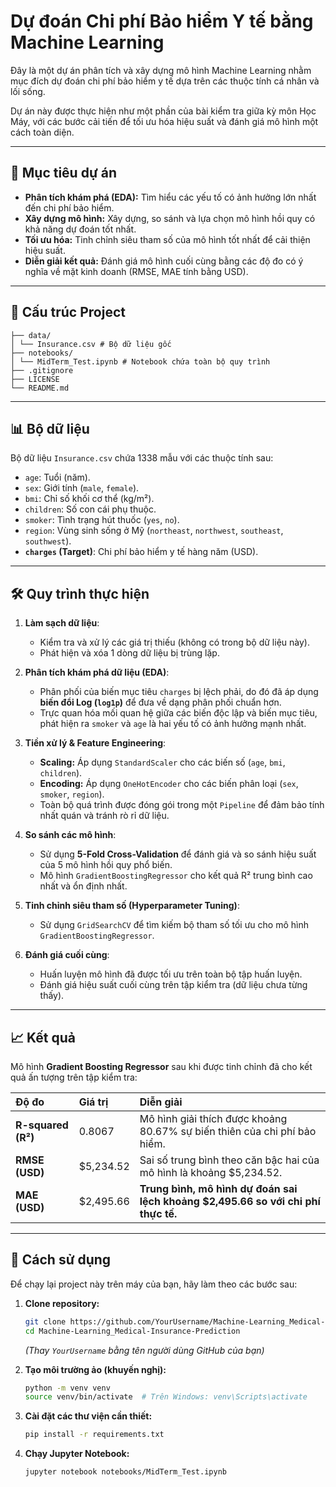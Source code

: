 # Dự đoán Chi phí Bảo hiểm Y tế bằng Machine Learning

Đây là một dự án phân tích và xây dựng mô hình Machine Learning nhằm mục đích dự đoán chi phí bảo hiểm y tế dựa trên các thuộc tính cá nhân và lối sống.

Dự án này được thực hiện như một phần của bài kiểm tra giữa kỳ môn Học Máy, với các bước cải tiến để tối ưu hóa hiệu suất và đánh giá mô hình một cách toàn diện.

---

## 🎯 Mục tiêu dự án

-   **Phân tích khám phá (EDA):** Tìm hiểu các yếu tố có ảnh hưởng lớn nhất đến chi phí bảo hiểm.
-   **Xây dựng mô hình:** Xây dựng, so sánh và lựa chọn mô hình hồi quy có khả năng dự đoán tốt nhất.
-   **Tối ưu hóa:** Tinh chỉnh siêu tham số của mô hình tốt nhất để cải thiện hiệu suất.
-   **Diễn giải kết quả:** Đánh giá mô hình cuối cùng bằng các độ đo có ý nghĩa về mặt kinh doanh (RMSE, MAE tính bằng USD).

---

## 📂 Cấu trúc Project

```
├── data/
│ └── Insurance.csv # Bộ dữ liệu gốc
├── notebooks/
│ └── MidTerm_Test.ipynb # Notebook chứa toàn bộ quy trình
├── .gitignore 
├── LICENSE
└── README.md
```
---

## 📊 Bộ dữ liệu

Bộ dữ liệu `Insurance.csv` chứa 1338 mẫu với các thuộc tính sau:

-   `age`: Tuổi (năm).
-   `sex`: Giới tính (`male`, `female`).
-   `bmi`: Chỉ số khối cơ thể (kg/m²).
-   `children`: Số con cái phụ thuộc.
-   `smoker`: Tình trạng hút thuốc (`yes`, `no`).
-   `region`: Vùng sinh sống ở Mỹ (`northeast`, `northwest`, `southeast`, `southwest`).
-   **`charges` (Target)**: Chi phí bảo hiểm y tế hàng năm (USD).

---

## 🛠️ Quy trình thực hiện

1.  **Làm sạch dữ liệu**:
    -   Kiểm tra và xử lý các giá trị thiếu (không có trong bộ dữ liệu này).
    -   Phát hiện và xóa 1 dòng dữ liệu bị trùng lặp.

2.  **Phân tích khám phá dữ liệu (EDA)**:
    -   Phân phối của biến mục tiêu `charges` bị lệch phải, do đó đã áp dụng **biến đổi Log (`log1p`)** để đưa về dạng phân phối chuẩn hơn.
    -   Trực quan hóa mối quan hệ giữa các biến độc lập và biến mục tiêu, phát hiện ra `smoker` và `age` là hai yếu tố có ảnh hưởng mạnh nhất.

3.  **Tiền xử lý & Feature Engineering**:
    -   **Scaling:** Áp dụng `StandardScaler` cho các biến số (`age`, `bmi`, `children`).
    -   **Encoding:** Áp dụng `OneHotEncoder` cho các biến phân loại (`sex`, `smoker`, `region`).
    -   Toàn bộ quá trình được đóng gói trong một `Pipeline` để đảm bảo tính nhất quán và tránh rò rỉ dữ liệu.

4.  **So sánh các mô hình**:
    -   Sử dụng **5-Fold Cross-Validation** để đánh giá và so sánh hiệu suất của 5 mô hình hồi quy phổ biến.
    -   Mô hình `GradientBoostingRegressor` cho kết quả R² trung bình cao nhất và ổn định nhất.

5.  **Tinh chỉnh siêu tham số (Hyperparameter Tuning)**:
    -   Sử dụng `GridSearchCV` để tìm kiếm bộ tham số tối ưu cho mô hình `GradientBoostingRegressor`.

6.  **Đánh giá cuối cùng**:
    -   Huấn luyện mô hình đã được tối ưu trên toàn bộ tập huấn luyện.
    -   Đánh giá hiệu suất cuối cùng trên tập kiểm tra (dữ liệu chưa từng thấy).

---

## 📈 Kết quả

Mô hình **Gradient Boosting Regressor** sau khi được tinh chỉnh đã cho kết quả ấn tượng trên tập kiểm tra:

| Độ đo | Giá trị | Diễn giải |
| :--- | :--- | :--- |
| **R-squared (R²)** | 0.8067 | Mô hình giải thích được khoảng 80.67% sự biến thiên của chi phí bảo hiểm. |
| **RMSE (USD)** | $5,234.52 | Sai số trung bình theo căn bậc hai của mô hình là khoảng $5,234.52. |
| **MAE (USD)** | $2,495.66 | **Trung bình, mô hình dự đoán sai lệch khoảng $2,495.66 so với chi phí thực tế.** |

---

## 🚀 Cách sử dụng

Để chạy lại project này trên máy của bạn, hãy làm theo các bước sau:

1.  **Clone repository:**
    ```bash
    git clone https://github.com/YourUsername/Machine-Learning_Medical-Insurance-Prediction.git
    cd Machine-Learning_Medical-Insurance-Prediction
    ```
    *(Thay `YourUsername` bằng tên người dùng GitHub của bạn)*

2.  **Tạo môi trường ảo (khuyến nghị):**
    ```bash
    python -m venv venv
    source venv/bin/activate  # Trên Windows: venv\Scripts\activate
    ```

3.  **Cài đặt các thư viện cần thiết:**
    ```bash
    pip install -r requirements.txt
    ```

4.  **Chạy Jupyter Notebook:**
    ```bash
    jupyter notebook notebooks/MidTerm_Test.ipynb
    ```
